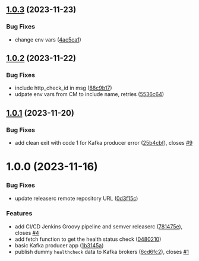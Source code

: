 ## [1.0.3](https://github.com/csye7125-fall2023-group05/producer/compare/v1.0.2...v1.0.3) (2023-11-23)


### Bug Fixes

* change env vars ([4ac5ca1](https://github.com/csye7125-fall2023-group05/producer/commit/4ac5ca151d0327689285df4da5fb055217ca73db))

## [1.0.2](https://github.com/csye7125-fall2023-group05/producer/compare/v1.0.1...v1.0.2) (2023-11-22)


### Bug Fixes

* include http_check_id in msg ([88c9b17](https://github.com/csye7125-fall2023-group05/producer/commit/88c9b17b1f38630ac06ad11dffb29f5b785124c1))
* udpate env vars from CM to include name, retries ([5536c64](https://github.com/csye7125-fall2023-group05/producer/commit/5536c64f397e9077a8eda057b3d80080c173d658))

## [1.0.1](https://github.com/csye7125-fall2023-group05/producer/compare/v1.0.0...v1.0.1) (2023-11-20)


### Bug Fixes

* add clean exit with code 1 for Kafka producer error ([25b4cbf](https://github.com/csye7125-fall2023-group05/producer/commit/25b4cbf45f5f2f96a3aa825a48602472b61667e6)), closes [#9](https://github.com/csye7125-fall2023-group05/producer/issues/9)

# 1.0.0 (2023-11-16)


### Bug Fixes

* update releaserc remote repository URL ([0d3f15c](https://github.com/csye7125-fall2023-group05/producer/commit/0d3f15c5998b3651ac45c7dac90db0f35af8a35a))


### Features

* add CI/CD Jenkins Groovy pipeline and semver releaserc ([781475e](https://github.com/csye7125-fall2023-group05/producer/commit/781475e5205f88439aa9bd8e09bd55db227d03c7)), closes [#4](https://github.com/csye7125-fall2023-group05/producer/issues/4)
* add fetch function to get the health status check ([0480210](https://github.com/csye7125-fall2023-group05/producer/commit/04802109ce6d1d007f8e85266faccedb842ca48a))
* basic Kafka producer app ([1b3145a](https://github.com/csye7125-fall2023-group05/producer/commit/1b3145a209803560a55c26996a8794d61f5f3ff4))
* publish dummy `healthcheck` data to Kafka brokers ([6cd6fc2](https://github.com/csye7125-fall2023-group05/producer/commit/6cd6fc2a1fc8c46c3e0ed437fd65e27095f7fb20)), closes [#1](https://github.com/csye7125-fall2023-group05/producer/issues/1)
